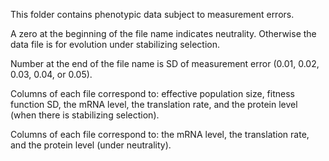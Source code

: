 This folder contains phenotypic data subject to measurement errors.

A zero at the beginning of the file name indicates neutrality. Otherwise the data file is for evolution under stabilizing selection.

Number at the end of the file name is SD of measurement error (0.01, 0.02, 0.03, 0.04, or 0.05).

Columns of each file correspond to: effective population size, fitness function SD, the mRNA level, the translation rate, and the protein level (when there is stabilizing selection).

Columns of each file correspond to: the mRNA level, the translation rate, and the protein level (under neutrality).

